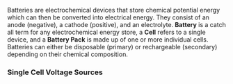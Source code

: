 Batteries are electrochemical devices that store chemical potential energy which can then be converted into electrical energy.
They consist of an anode (negative), a cathode (positive), and an electrolyte.
**Battery** is a catch all term for any electrochemical energy store, a **Cell** refers to a single device, and a **Battery Pack** is made up of one or more individual cells.
Batteries can either be disposable (primary) or rechargeable (secondary) depending on their chemical composition.
### Single Cell Voltage Sources